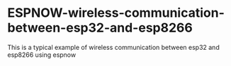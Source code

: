 # ESPNOW-wireless-communication-between-esp32-and-esp8266
This is a typical example of wireless communication between esp32 and esp8266 using espnow
